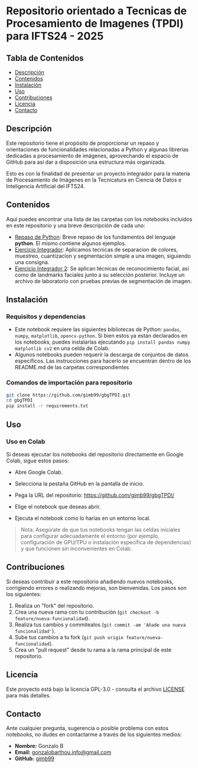 # Repositorio orientado a Tecnicas de Procesamiento de Imagenes (TPDI) para IFTS24 - 2025

## Tabla de Contenidos

- [Descripción](#descripción)
- [Contenidos](#contenidos)
- [Instalación](#instalación)
- [Uso](#uso)
- [Contribuciones](#contribuciones)
- [Licencia](#licencia)
- [Contacto](#contacto)

## Descripción

Este repositorio tiene el propósito de proporcionar un repaso y orientaciones de funcionalidades relacionadas a Python y algunas librerías dedicadas a procesamiento de imágenes, aprovechando el espacio de GitHub para así dar a disposición una estructura más organizada.

Esto es con la finalidad de presentar un proyecto integrador para la materia de Procesamiento de Imágenes en la Tecnicatura en Ciencia de Datos e Inteligencia Artificial del IFTS24.

## Contenidos

Aquí puedes encontrar una lista de las carpetas con los notebooks incluidos en este repositorio y una breve descripción de cada uno:

* [Repaso de Python](repasoPython): Breve repaso de los fundamentos del lenguaje **python**. El mismo contiene algunos ejemplos.
* [Ejercicio Integrador](ejercicioIntegrador): Aplicamos tecnicas de separacion de colores, muestreo, cuantizacion y segmentación simple a una imagen, siguiendo una consigna.
* [Ejercicio Integrador 2](ejercicioIntegrador2): Se aplican técnicas de reconocimiento facial, así como de landmarks faciales junto a su selección posterior. Incluye un archivo de laboratorio con pruebas previas de segmentación de imagen.

## Instalación
### Requisitos y dependencias
* Este notebook requiere las siguientes bibliotecas de Python: `pandas`, `numpy`, `matplotlib`, `opencv-python`.
  Si bien estos ya están declarados en los notebooks, puedes instalarlas ejecutando `pip install pandas numpy matplotlib cv2` en una celda de Colab.
* Algunos notebooks pueden requerir la descarga de conjuntos de datos específicos. Las instrucciones para hacerlo se encuentran dentro de los README.md de las carpetas correspondientes

### Comandos de importación para repositorio
```bash
git clone https://github.com/gimb99/gbgTPDI.git
cd gbgTPDI
pip install -r requirements.txt
```
## Uso
### Uso en Colab

Si deseas ejecutar los notebooks del repositorio directamente en Google Colab, sigue estos pasos:

* Abre Google Colab.

* Selecciona la pestaña GitHub en la pantalla de inicio.

* Pega la URL del repositorio: https://github.com/gimb99/gbgTPDI/

* Elige el notebook que deseas abrir.

* Ejecuta el notebook como lo harías en un entorno local.

> Nota: Asegúrate de que tus notebooks tengan las celdas iniciales para configurar adecuadamente el entorno (por ejemplo, configuración de GPU/TPU o instalación específica de dependencias) y que funcionen sin inconvenientes en Colab.

## Contribuciones

Si deseas contribuir a este repositorio añadiendo nuevos notebooks, corrigiendo errores o realizando mejoras, son bienvenidas. Los pasos son los siguientes:

1.  Realiza un "fork" del repositorio.
2.  Crea una nueva rama con tu contribución (`git checkout -b feature/nueva-funcionalidad`).
3.  Realiza tus cambios y commitealos (`git commit -am 'Añade una nueva funcionalidad'`).
4.  Sube tus cambios a tu fork (`git push origin feature/nueva-funcionalidad`).
5.  Crea un "pull request" desde tu rama a la rama principal de este repositorio.

## Licencia

Este proyecto está bajo la licencia GPL-3.0 - consulta el archivo [LICENSE](LICENSE) para más detalles.

## Contacto

Ante cualquier pregunta, sugerencia o posible problema con estos notebooks, no dudes en contactarme a través de los siguientes medios:

* **Nombre:** Gonzalo B
* **Email:** gonzalobarthou.info@gmail.com
* **GitHub:** [gimb99](https://github.com/gimb99)

